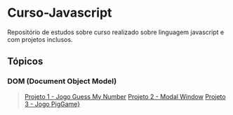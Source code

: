 # Curso-Javascript

Repositório de estudos sobre curso realizado sobre linguagem javascript e com projetos inclusos.

## Tópicos

### DOM (Document Object Model)

> [Projeto 1 - Jogo Guess My Number](https://github.com/DuduRPP/curso-javascript/tree/main/DOM/GuessMyNumber)
> [Projeto 2 - Modal Window](https://github.com/DuduRPP/curso-javascript/tree/main/DOM/ModalWindows)
> [Projeto 3 - Jogo PigGame}](https://github.com/DuduRPP/curso-javascript/tree/main/DOM/PigGame)
